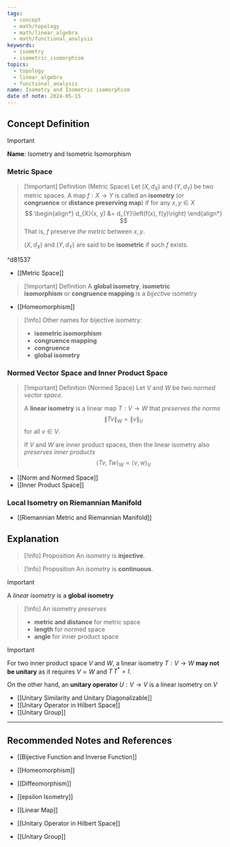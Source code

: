 ```yaml
---
tags:
  - concept
  - math/topology
  - math/linear_algebra
  - math/functional_analysis
keywords:
  - isometry
  - isometric_isomorphism
topics:
  - topology
  - linear_algebra
  - functional_analysis
name: Isometry and Isometric isomorphism
date of note: 2024-05-15
---
```


## Concept Definition

>[!important]
>**Name**: Isometry and Isometric Isomorphism

### Metric Space


>[!important] Definition (Metric Space)
>Let $(X, d_{X})$ and $(Y, d_{Y})$ be two metric spaces. A map $f: X \to Y$ is called an **isometry** (or **congruence** or **distance preserving map**) if for any $x, y \in X$
>$$
>\begin{align*}
> d_{X}(x, y) &= d_{Y}\left(f(x), f(y)\right)
\end{align*}
>$$
>That is, $f$ preserve *the metric* between $x, y$.
>
>$(X, d_{X})$ and $(Y, d_{Y})$ are said to be **isometric** if such $f$ exists.

^d81537

- [[Metric Space]]


>[!important] Definition
>A **global isometry**, **isometric isomorphism** or **congruence mapping** is a *bijective* isometry

- [[Homeomorphism]]

>[!info]
>Other names for bijective isometry:
>- **isometric isomorphism**
>- **congruence mapping**
>- **congruence**
>- **global isometry**


### Normed Vector Space and Inner Product Space


>[!important] Definition (Normed Space)
>Let $V$ and $W$ be two *normed vector space*. 
>
>A **linear isometry** is a linear map $T: V \to W$ that *preserves the norms*
>$$
>\lVert Tv \rVert_{W} = \lVert v \rVert_{V}  
>$$
>for all $v \in V.$
>
>If $V$ and $W$ are inner product spaces, then the linear isometry also *preserves inner products*
>$$
>\left\langle Tv , Tw \right\rangle_{W} = \left\langle v , w \right\rangle_{V}
>$$

- [[Norm and Normed Space]]
- [[Inner Product Space]]

### Local Isometry on Riemannian Manifold

- [[Riemannian Metric and Riemannian Manifold]]


## Explanation


>[!info] Proposition
>An *isometry* is **injective**.

>[!info] Proposition
>An *isometry* is **continuous**.



>[!important]
>A *linear isometry* is a **global isometry**


>[!info]
>An isometry *preserves*
>- **metric and distance** for metric space
>- **length** for normed space
>- **angle** for inner product space


>[!important]
>For two inner product space $V$ and $W$, a linear isometry $T: V \to W$ **may not be unitary** as it requires $V = W$ and $T\,T^{*} = I$.
>
>On the other hand, an **unitary operator** $U: V \to V$ is a linear isometry on $V$

- [[Unitary Similarity and Unitary Diagonalizable]]
- [[Unitary Operator in Hilbert Space]]
- [[Unitary Group]]





-----------
##  Recommended Notes and References

- [[Bijective Function and Inverse Function]]
- [[Homeomorphism]]
- [[Diffeomorphism]]

- [[epsilon Isometry]]

- [[Linear Map]]
- [[Unitary Operator in Hilbert Space]]
- [[Unitary Group]]
